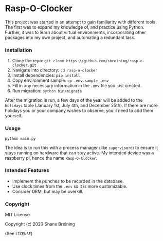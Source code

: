 # Rasp-O-Clocker

This project was started in an attempt to gain familiarity with different tools.
The first was to expand my knowledge of, and practice using Python. Further, it
was to learn about virtual environments, incorporating other packages into my
own project, and automating a redundant task.

### Installation

1. Clone the repo: `git clone https://github.com/sbreining/rasp-o-clocker.git`
2. Navigate into directory: `cd rasp-o-clocker`
3. Install dependencies: `pip install`
4. Copy environment sample: `cp .env.sample .env`
5. Fill in any necessary information in the `.env` file you just created.
6. Run migration: `python bin/migrate`

After the migration is run, a few days of the year will be added to the 
`holidays` table (January 1st, July 4th, and December 25th). If there are more
holidays you or your company wishes to observe, you'll need to add them
yourself.

### Usage

`python main.py`

The idea is to run this with a process manager (like `supervisord`) to ensure it
stays running on hardware that can stay active. My intended device was a
raspberry pi, hence the name `Rasp-O-Clocker`.

### Intended Features

- Implement the punches to be recorded in the database.
- Use clock times from the `.env` so it is more customizable.
- Consider ORM, but may be overkill.

### Copyright

MIT License

Copyright (c) 2020 Shane Breining

(See `LICENSE`)